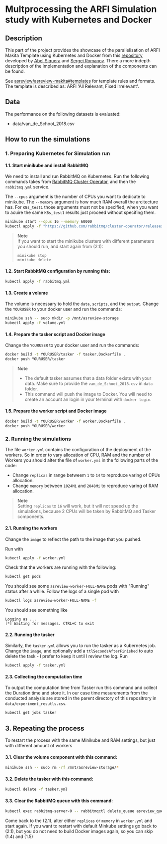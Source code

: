 # Multprocessing the ARFI Simulation study with Kubernetes and Docker

## Description
This part of the project provides the showcase of the parallelisation of ARFI Makita Template using Kubernetes and Docker from this [repository](https://github.com/abelsiqueira/asreview-cloud) developed by [Abel Siquera](https://github.com/abelsiqueira) and [Sergei Romanov](https://github.com/zoneout215). 
There a more indepth description of the implementation and explanation of the components can be found.

See [asreview/asreview-makita#templates](https://github.com/asreview/asreview-makita#templates) for template rules and formats. The template is described as: ARFI 'All Relevant, Fixed Irrelevant'.

## Data

The performance on the following datasets is evaluated:

- data/van_de_Schoot_2018.csv

## How to run the simulations
### 1\. Preparing Kubernetes for Simulation run
#### 1.1\. Start minikube and install RabbitMQ

We need to install and run RabbitMQ on Kubernetes.
Run the following commands takes from [RabbitMQ Cluster Operator](https://www.rabbitmq.com/kubernetes/operator/quickstart-operator.html), and then the `rabbitmq.yml` service.

The `--cpus` argument is the number of CPUs you want to dedicate to minikube. The `--memory` argument is how much RAM overall the arcitecture has.
For `K8s_test1` those arguments must not be specified, when you want to acuire the same `K8s_test1` results just proceed without specifing them.

```bash
minikube start --cpus 16 --memory 60000
kubectl apply -f "https://github.com/rabbitmq/cluster-operator/releases/latest/download/cluster-operator.yml"
```
> **Note**  
>If you want to start the minikube clusters with different parameters you should run, and start again from (2.1):
>```
>minikube stop
>minikube delete
>```


#### 1.2\.  Start RabbitMQ configuration by running this: 
```bash
kubectl apply -f rabbitmq.yml
```

#### 1.3\.  Create a volume
The volume is necessary to hold the `data`, `scripts`, and the `output`.
Change the `YOURUSER` to your docker user and run the commands:
```bash
minikube ssh -- sudo mkdir -p /mnt/asreview-storage
kubectl apply -f volume.yml
```

#### 1.4\.  Prepare the tasker script and Docker image
Change the `YOURUSER` to your docker user and run the commands:
```bash
docker build -t YOURUSER/tasker -f tasker.Dockerfile .
docker push YOURUSER/tasker
```

> **Note**
> * The default tasker assumes that a data folder exists with your data.
> Make sure to provide the `van_de_Schoot_2018.csv` in `data` folder.
> * This command will push the image to Docker. You will need to create an account an login in your terminal with `docker login`.

#### 1.5\.  Prepare the worker script and Docker image

```bash
docker build -t YOURUSER/worker -f worker.Dockerfile .
docker push YOURUSER/worker
```

### 2. Running the simulations
The file `worker.yml` contains the configuration of the deployment of the workers. So in order to vary allocation of CPU, RAM and the number of Workers you should alter the file of `worker.yml` in the following parts of the code: 

* Change `replicas` in range betweem `1` to `14` to reproduce varing of CPUs allocation.
* Change `memory` between `1024Mi` and `2048Mi` to reproduce varing of RAM allocation.

> **Note**  
> Setting `replicas` to `16` will work, but it will not speed up the simulations, because 2 CPUs will be taken by RabbitMQ and Tasker components. 


#### 2.1\. Running the workers

Change the `image` to reflect the path to the image that you pushed.

Run with

```bash
kubectl apply -f worker.yml
```

Check that the workers are running with the following:

```bash
kubectl get pods
```

You should see some `asreview-worker-FULL-NAME` pods with "Running" status after a while.
Follow the logs of a single pod with

```bash
kubectl logs asreview-worker-FULL-NAME -f
```

You should see something like

```plaintext
Logging as ...
[*] Waiting for messages. CTRL+C to exit
```

#### 2.2\. Running the tasker

Similarly, the `tasker.yml` allows you to run the tasker as a Kubernetes job.
Change the `image`, and optionally add a `ttlSecondsAfterFinished` to auto delete the task - I prefer to keep it until I review the log.
Run

```bash
kubectl apply -f tasker.yml
```

#### 2.3\. Collecting the computation time

To output the computation time from Tasker run this command and collect the Duration time and store it. In our case time mesurements from the conducted analysis are stored in the parent directory of this repositrory in `data/experiment_resutls.csv`.

```bash 
kubectl get jobs tasker
```

## 3\. Repeating the process 

To restart the process with the same Minikube and RAM settings, but just with different amount of workers 

#### 3.1\. Clear the volume component with this command:
```bash
minikube ssh -- sudo rm -rf /mnt/asreview-storage/*
```

#### 3.2\. Delete the tasker with this command:
```bash
kubectl delete -f tasker.yml
```

#### 3.3\. Clear the RabbitMQ queue with this command:
```bash
kubectl exec rabbitmq-server-0 -- rabbitmqctl delete_queue asreview_queue
```

Come back to the (2.1), alter either `replicas` or `memory` in `worker.yml` and start again.
If you want to restart with default Minkube settings go back to (2.1), but you do not need to build Docker images again, so you can skip (1.4) and (1.5)
